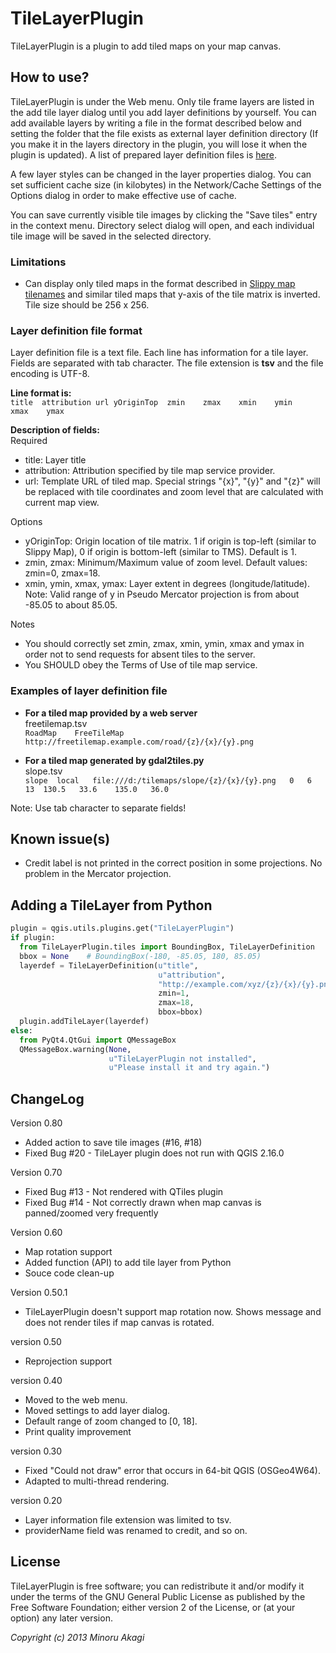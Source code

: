 # TileLayerPlugin

TileLayerPlugin is a plugin to add tiled maps on your map canvas.


## How to use?

TileLayerPlugin is under the Web menu. Only tile frame layers are listed in the add tile layer dialog until you add layer definitions by yourself. You can add available layers by writing a file in the format described below and setting the folder that the file exists as external layer definition directory (If you make it in the layers directory in the plugin, you will lose it when the plugin is updated). A list of prepared layer definition files is [here](https://github.com/minorua/TileLayerPlugin/wiki/Layer-definition-files).

A few layer styles can be changed in the layer properties dialog. You can set sufficient cache size (in kilobytes) in the Network/Cache Settings of the Options dialog in order to make effective use of cache.

You can save currently visible tile images by clicking the "Save tiles" entry in the context menu. Directory select dialog will open, and each individual tile image will be saved in the selected directory.


### Limitations

* Can display only tiled maps in the format described in [Slippy map tilenames](http://wiki.openstreetmap.org/wiki/Slippy_map_tilenames) and similar tiled maps that y-axis of the tile matrix is inverted. Tile size should be 256 x 256.


### Layer definition file format

Layer definition file is a text file. Each line has information for a tile layer. Fields are separated with tab character. The file extension is **tsv** and the file encoding is UTF-8.

**Line format is:**  
`title	attribution	url	yOriginTop	zmin	zmax	xmin	ymin	xmax	ymax`

**Description of fields:**  
Required
* title: Layer title
* attribution: Attribution specified by tile map service provider.
* url: Template URL of tiled map. Special strings "{x}", "{y}" and "{z}" will be replaced with tile coordinates and zoom level that are calculated with current map view.

Options
* yOriginTop: Origin location of tile matrix. 1 if origin is top-left (similar to Slippy Map), 0 if origin is bottom-left (similar to TMS). Default is 1.
* zmin, zmax: Minimum/Maximum value of zoom level. Default values: zmin=0, zmax=18.
* xmin, ymin, xmax, ymax: Layer extent in degrees (longitude/latitude). Note: Valid range of y in Pseudo Mercator projection is from about -85.05 to about 85.05.

Notes
* You should correctly set zmin, zmax, xmin, ymin, xmax and ymax in order not to send requests for absent tiles to the server.
* You SHOULD obey the Terms of Use of tile map service.


### Examples of layer definition file
* **For a tiled map provided by a web server**  
freetilemap.tsv  
`RoadMap	FreeTileMap	http://freetilemap.example.com/road/{z}/{x}/{y}.png`

* **For a tiled map generated by gdal2tiles.py**  
slope.tsv  
`slope	local	file:///d:/tilemaps/slope/{z}/{x}/{y}.png	0	6	13	130.5	33.6	135.0	36.0`

Note: Use tab character to separate fields!


## Known issue(s)

* Credit label is not printed in the correct position in some projections. No problem in the Mercator projection.


## Adding a TileLayer from Python

```python
plugin = qgis.utils.plugins.get("TileLayerPlugin")
if plugin:
  from TileLayerPlugin.tiles import BoundingBox, TileLayerDefinition
  bbox = None    # BoundingBox(-180, -85.05, 180, 85.05)
  layerdef = TileLayerDefinition(u"title",
                                 u"attribution",
                                 "http://example.com/xyz/{z}/{x}/{y}.png",
                                 zmin=1,
                                 zmax=18,
                                 bbox=bbox)
  plugin.addTileLayer(layerdef)
else:
  from PyQt4.QtGui import QMessageBox
  QMessageBox.warning(None,
                      u"TileLayerPlugin not installed",
                      u"Please install it and try again.")
```


## ChangeLog

Version 0.80  
* Added action to save tile images (#16, #18)
* Fixed Bug #20 - TileLayer plugin does not run with QGIS 2.16.0

Version 0.70  
* Fixed Bug #13 - Not rendered with QTiles plugin
* Fixed Bug #14 - Not correctly drawn when map canvas is panned/zoomed very frequently

Version 0.60  
* Map rotation support
* Added function (API) to add tile layer from Python
* Souce code clean-up

Version 0.50.1  
* TileLayerPlugin doesn't support map rotation now. Shows message and does not render tiles if map canvas is rotated.

version 0.50  
* Reprojection support

version 0.40  
* Moved to the web menu.
* Moved settings to add layer dialog.
* Default range of zoom changed to [0, 18].
* Print quality improvement

version 0.30  
* Fixed "Could not draw" error that occurs in 64-bit QGIS (OSGeo4W64).
* Adapted to multi-thread rendering.

version 0.20  
* Layer information file extension was limited to tsv.
* providerName field was renamed to credit, and so on.

## License
TileLayerPlugin is free software; you can redistribute it and/or modify it under the terms of the GNU General Public License as published by the Free Software Foundation; either version 2 of the License, or (at your option) any later version.

_Copyright (c) 2013 Minoru Akagi_
